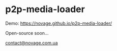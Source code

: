 # p2p-media-loader

Demo: https://novage.github.io/p2p-media-loader/

Open-source soon...

contact@novage.com.ua
